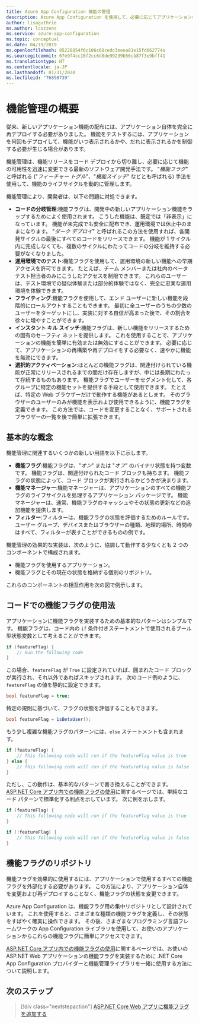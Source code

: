 ```yaml
---
title: Azure App Configuration 機能の管理
description: Azure App Configuration を使用して、必要に応じてアプリケーションの機能を有効/無効にする方法の概要。
author: lisaguthrie
ms.author: lcozzens
ms.service: azure-app-configuration
ms.topic: conceptual
ms.date: 04/19/2019
ms.openlocfilehash: 85228854f6c106c68cedc3eeea81e15fd662774a
ms.sourcegitcommit: 67e9f4cc16f2cc6d8de99239b56cb87f3e9bff41
ms.translationtype: HT
ms.contentlocale: ja-JP
ms.lasthandoff: 01/31/2020
ms.locfileid: "76898739"
---
```

# <a name="feature-management-overview"></a>機能管理の概要

従来、新しいアプリケーション機能の配布には、アプリケーション自体を完全に再デプロイする必要がありました。 機能をテストするには、アプリケーションを何回もデプロイして、機能がいつ表示されるかや、だれに表示されるかを制御する必要が生じる場合があります。

機能管理は、機能リリースをコード デプロイから切り離し、必要に応じて機能の可用性を迅速に変更できる最新のソフトウェア開発手法です。 "*機能フラグ*" と呼ばれる ("*フィーチャー トグル*"、"*機能スイッチ*" などとも呼ばれる) 手法を使用して、機能のライフサイクルを動的に管理します。

機能管理により、開発者は、以下の問題に対処できます。

* **コードの分岐管理**:機能フラグは、開発中の新しいアプリケーション機能をラップするためによく使用されます。 こうした機能は、既定では「非表示」になっています。 機能が未完成でも安全に配布でき、運用環境では休止中のままになります。 "*ダーク デプロイ*" と呼ばれるこの方法を使用すれば、各開発サイクルの最後にすべてのコードをリリースできます。 機能が 1 サイクル内に完成しなくても、複数のサイクルにわたってコードの分岐を維持する必要がなくなりました。
* **運用環境でのテスト**:機能フラグを使用して、運用環境の新しい機能への早期アクセスを許可できます。 たとえば、チーム メンバーまたは社内のベータ テスト担当者のみにこうしたアクセスを制限できます。 これらのユーザーは、テスト環境での疑似体験または部分的体験ではなく、完全に忠実な運用環境を体験できます。
* **フライティング**:機能フラグを使用して、エンド ユーザーに新しい機能を段階的にロールアウトすることもできます。 最初に全ユーザーのうちの少数のユーザーをターゲットにし、実装に対する自信が高まった後で、その割合を徐々に増やすことができます。
* **インスタント キル スイッチ**:機能フラグは、新しい機能をリリースするための固有のセーフティ ネットを提供します。 これを使用することで、アプリケーションの機能を簡単に有効または無効にすることができます。 必要に応じて、アプリケーションの再構築や再デプロイをする必要なく、速やかに機能を無効にできます。
* **選択的アクティベーション**:ほとんどの機能フラグは、関連付けられている機能が正常にリリースされるまでの間だけ存在しますが、中には長期にわたって存続するものもあります。 機能フラグでユーザーをセグメント化して、各グループに特定の機能セットを提供する手段として使用できます。 たとえば、特定の Web ブラウザーだけで動作する機能があるとします。 そのブラウザーのユーザーのみが機能を表示および使用できるように、機能フラグを定義できます。 この方法では、コードを変更することなく、サポートされるブラウザーの一覧を後で簡単に拡張できます。

## <a name="basic-concepts"></a>基本的な概念

機能管理に関連するいくつかの新しい用語を以下に示します。

* **機能フラグ**:機能フラグは、"*オン*" または "*オフ*" のバイナリ状態を持つ変数です。 機能フラグは、関連付けられたコード ブロックも持ちます。 機能フラグの状態によって、コード ブロックが実行されるかどうかが決まります。
* **機能マネージャー**:機能マネージャーは、アプリケーションのすべての機能フラグのライフサイクルを処理するアプリケーション パッケージです。 機能マネージャーは、通常、機能フラグのキャッシュやその状態の更新などの追加機能を提供します。
* **フィルター**:フィルターは、機能フラグの状態を評価するためのルールです。 ユーザー グループ、デバイスまたはブラウザーの種類、地理的場所、時間枠はすべて、フィルターが表すことができるものの例です。

機能管理の効果的な実装は、次のように、協調して動作する少なくとも 2 つのコンポーネントで構成されます。

* 機能フラグを使用するアプリケーション。
* 機能フラグとその現在の状態を格納する個別のリポジトリ。

これらのコンポーネントの相互作用を次の図で例示します。

## <a name="feature-flag-usage-in-code"></a>コードでの機能フラグの使用法

アプリケーションに機能フラグを実装するための基本的なパターンはシンプルです。 機能フラグは、コード内の `if` 条件付きステートメントで使用されるブール型状態変数として考えることができます。

```csharp
if (featureFlag) {
    // Run the following code
}
```

この場合、`featureFlag` が `True` に設定されていれば、囲まれたコード ブロックが実行され、それ以外であればスキップされます。 次のコード例のように、`featureFlag` の値を静的に設定できます。

```csharp
bool featureFlag = true;
```

特定の規則に基づいて、フラグの状態を評価することもできます。

```csharp
bool featureFlag = isBetaUser();
```

もう少し複雑な機能フラグのパターンには、`else` ステートメントも含まれます。

```csharp
if (featureFlag) {
    // This following code will run if the featureFlag value is true
} else {
    // This following code will run if the featureFlag value is false
}
```

ただし、この動作は、基本的なパターンで書き換えることができます。 [ASP.NET Core アプリ内での機能フラグの使用](./use-feature-flags-dotnet-core.md)に関するページでは、単純なコード パターンで標準化する利点を示しています。 次に例を示します。

```csharp
if (featureFlag) {
    // This following code will run if the featureFlag value is true
}

if (!featureFlag) {
    // This following code will run if the featureFlag value is false
}
```

## <a name="feature-flag-repository"></a>機能フラグのリポジトリ

機能フラグを効果的に使用するには、アプリケーションで使用するすべての機能フラグを外部化する必要があります。 この方法により、アプリケーション自体を変更および再デプロイすることなく、機能フラグの状態を変更できます。

Azure App Configuration は、機能フラグ用の集中リポジトリとして設計されています。 これを使用すると、さまざまな種類の機能フラグを定義し、その状態をすばやく確実に操作できます。 その後、さまざまなプログラミング言語フレームワークの App Configuration ライブラリを使用して、お使いのアプリケーションからこれらの機能フラグに簡単にアクセスできます。

[ASP.NET Core アプリ内での機能フラグの使用](./use-feature-flags-dotnet-core.md)に関するページでは、お使いの ASP.NET Web アプリケーションの機能フラグを実装するために .NET Core App Configuration プロバイダーと機能管理ライブラリを一緒に使用する方法について説明します。

## <a name="next-steps"></a>次のステップ

> [!div class="nextstepaction"]
> [ASP.NET Core Web アプリに機能フラグを追加する](./quickstart-feature-flag-aspnet-core.md)  
